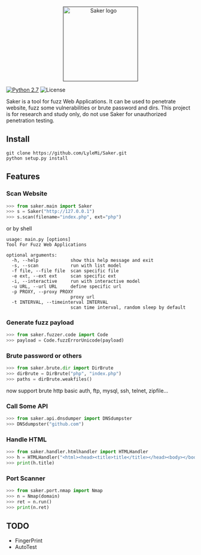 <p align="center"><a href="" target="_blank" rel="noopener noreferrer"><img width="200" src="./logo.jpg" alt="Saker logo"></a></p>

[![Python 2.7](https://img.shields.io/badge/Python-2.7-blue.svg)](http://www.python.org/download/)
![License](https://img.shields.io/aur/license/yaourt.svg)

Saker is a tool for fuzz Web Applications. It can be used to penetrate website, fuzz some vulnerabilities or brute password and dirs. This project is for research and study only, do not use Saker for unauthorized penetration testing.

## Install

```
git clone https://github.com/LyleMi/Saker.git
python setup.py install
```

## Features

### Scan Website

```python
>>> from saker.main import Saker
>>> s = Saker("http://127.0.0.1")
>>> s.scan(filename="index.php", ext="php")
```

or by shell

```
usage: main.py [options]
Tool For Fuzz Web Applications

optional arguments:
  -h, --help            show this help message and exit
  -s, --scan            run with list model
  -f file, --file file  scan specific file
  -e ext, --ext ext     scan specific ext
  -i, --interactive     run with interactive model
  -u URL, --url URL     define specific url
  -p PROXY, --proxy PROXY
                        proxy url
  -t INTERVAL, --timeinterval INTERVAL
                        scan time interval, random sleep by default
```

### Generate fuzz payload

```python
>>> from saker.fuzzer.code import Code
>>> payload = Code.fuzzErrorUnicode(payload)
```

### Brute password or others

```python
>>> from saker.brute.dir import DirBrute
>>> dirBrute = DirBrute("php", "index.php")
>>> paths = dirBrute.weakfiles()
```

now support brute http basic auth, ftp, mysql, ssh, telnet, zipfile...

### Call Some API

```python
>>> from saker.api.dnsdumper import DNSdumpster
>>> DNSdumpster("github.com")
```

### Handle HTML

```python
>>> from saker.handler.htmlhandler import HTMLHandler
>>> h = HTMLHandler("<html><head><title>title</title></head><body></body></html>")
>>> print(h.title)
```

### Port Scanner

```python
>>> from saker.port.nmap import Nmap
>>> n = Nmap(domain)
>>> ret = n.run()
>>> print(n.ret)
```

## TODO

- FingerPrint
- AutoTest
